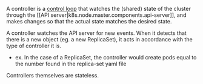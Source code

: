
A controller is a [control loop](https://kubernetes.io/docs/concepts/architecture/controller/) that watches the (shared) state of the cluster through the [[API server|k8s.node.master.components.api-server]], and makes changes so that the actual state matches the desired state.

A controller watches the API server for new events. When it detects that there is a new object (eg. a new ReplicaSet), it acts in accordance with the type of controller it is.
- ex. In the case of a ReplicaSet, the controller would create pods equal to the number found in the replica-set yaml file

Controllers themselves are stateless.
